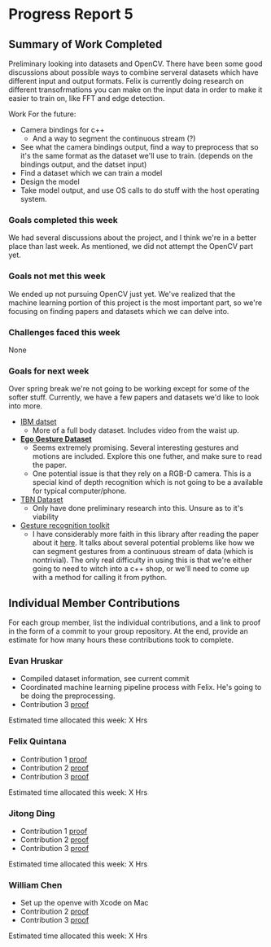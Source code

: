 # Progress Report 5

## Summary of Work Completed

Preliminary looking into datasets and OpenCV. There have been some good discussions about possible ways to combine serveral datasets which have different input and output formats. Felix is currently doing research on different transofrmations you can make on the input data in order to make it easier to train on, like FFT and edge detection.

Work For the future:
 - Camera bindings for c++
   - And a way to segment the continuous stream (?)
 - See what the camera bindings output, find a way to preprocess that so it's the same format as the dataset we'll use to train. (depends on the bindings output, and the datset input)
 - Find a dataset which we can train a model
 - Design the model
 - Take model output, and use OS calls to do stuff with the host operating system.

### Goals completed this week

We had several discussions about the project, and I think we're in a better place than last week. As mentioned, we did not attempt the OpenCV part yet.

### Goals not met this week

We ended up not pursuing OpenCV just yet. We've realized that the machine learning portion of this project is the most important part, so we're focusing on finding papers and datasets which we can delve into.

### Challenges faced this week

None

### Goals for next week

Over spring break we're not going to be working except for some of the softer stuff. Currently, we have a few papers and datasets we'd like to look into more.

- [IBM datset](http://www.research.ibm.com/dvsgesture/)
  - More of a full body dataset. Includes video from the waist up.
- [**Ego Gesture Dataset**](http://www.nlpr.ia.ac.cn/iva/yfzhang/datasets/egogesture.html)
  - Seems extremely promising. Several interesting gestures and motions are included. Explore this one futher, and make sure to read the paper.
  - One potential issue is that they rely on a RGB-D camera. This is a special kind of depth recognition which is not going to be a available for typical computer/phone.
- [TBN Dataset](https://medium.com/twentybn/gesture-recognition-using-end-to-end-learning-from-a-large-video-database-2ecbfb4659ff)
  - Only have done preliminary research into this. Unsure as to it's viability
- [Gesture recognition toolkit](https://github.com/nickgillian/grt)
  - I have considerably more faith in this library after reading the paper about it [here](http://www.jmlr.org/papers/volume15/gillian14a/gillian14a.pdf). It talks about several potential problems like how we can segment gestures from a continuous stream of data (which is nontrivial). The only real difficulty in using this is that we're either going to need to witch into a c++ shop, or we'll need to come up with a method for calling it from python.

## Individual Member Contributions

For each group member, list the individual contributions, and a link to proof in the form of a commit to your group repository. At the end, provide an estimate for how many hours these contributions took to complete.

### Evan Hruskar

- Compiled dataset information, see current commit
- Coordinated machine learning pipeline process with Felix. He's going to be doing the preprocessing.
- Contribution 3 [proof](link)

Estimated time allocated this week: X Hrs

### Felix Quintana

- Contribution 1 [proof](link) 
- Contribution 2 [proof](link) 
- Contribution 3 [proof](link)

Estimated time allocated this week: X Hrs

### Jitong Ding

- Contribution 1 [proof](link) 
- Contribution 2 [proof](link) 
- Contribution 3 [proof](link)

Estimated time allocated this week: X Hrs

### William Chen

- Set up the openve with Xcode on Mac
- Contribution 2 [proof](link) 
- Contribution 3 [proof](link)

Estimated time allocated this week: X Hrs
